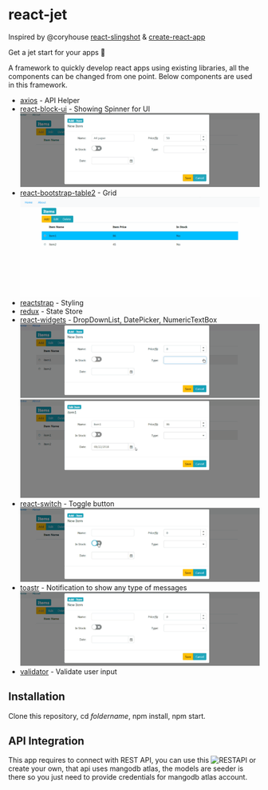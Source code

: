 # react-jet

Inspired by @coryhouse [react-slingshot](https://github.com/coryhouse/react-slingshot) & [create-react-app](https://github.com/facebook/create-react-app)

Get a jet start for your apps :rocket:

A framework to quickly develop react apps using existing libraries, all the components can be changed from one point. Below components are used in this framework.

- [axios](https://github.com/axios/axios) - API Helper
- [react-block-ui](https://github.com/Availity/react-block-ui) - Showing Spinner for UI
 ![spinners](https://github.com/asifsha/react-jet/blob/master/demo/spinner.gif)
- [react-bootstrap-table2](https://github.com/react-bootstrap-table/react-bootstrap-table2) - Grid
![Grid and Popup](https://github.com/asifsha/react-jet/blob/master/demo/Gridpopup.gif)
- [reactstrap](https://github.com/reactstrap/reactstrap) - Styling
- [redux](https://github.com/reduxjs/redux) - State Store
- [react-widgets](https://github.com/jquense/react-widgets) - DropDownList, DatePicker, NumericTextBox
![DropDown](https://github.com/asifsha/react-jet/blob/master/demo/Dropdown.gif)
![Datetimepicker](https://github.com/asifsha/react-jet/blob/master/demo/Datetimepicker.gif)
- [react-switch](https://github.com/markusenglund/react-switch) - Toggle button
![switch](https://github.com/asifsha/react-jet/blob/master/demo/toggle.gif)
- [toastr](https://github.com/CodeSeven/toastr) - Notification to show any type of messages
![toastr](https://github.com/asifsha/react-jet/blob/master/demo/toastr.gif)
- [validator](https://github.com/chriso/validator.js) - Validate user input

## Installation 
Clone this repository, cd *foldername*, npm install, npm start.

## API Integration
This app requires to connect with REST API, you can use this ![RESTAPI](https://github.com/asifsha/react-jet-api) or create your own, that api uses mangodb atlas, the models are seeder is there so you just need to provide credentials for mangodb atlas account.

 
